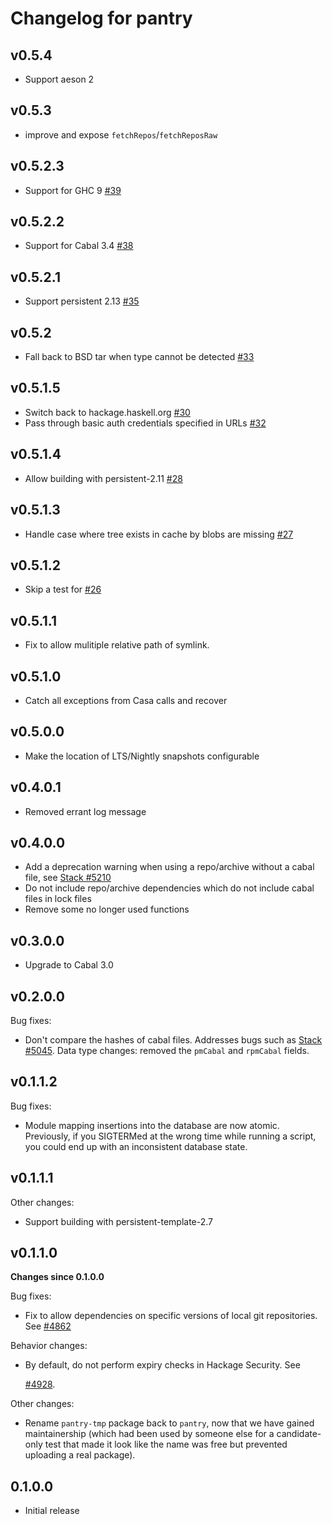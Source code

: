 # Changelog for pantry

## v0.5.4

* Support aeson 2

## v0.5.3

* improve and expose `fetchRepos`/`fetchReposRaw`

## v0.5.2.3

* Support for GHC 9 [#39](https://github.com/commercialhaskell/pantry/pull/39)

## v0.5.2.2

* Support for Cabal 3.4 [#38](https://github.com/commercialhaskell/pantry/pull/38)

## v0.5.2.1

* Support persistent 2.13 [#35](https://github.com/commercialhaskell/pantry/issues/35)

## v0.5.2

* Fall back to BSD tar when type cannot be detected [#33](https://github.com/commercialhaskell/pantry/issues/33)

## v0.5.1.5
* Switch back to hackage.haskell.org [#30](https://github.com/commercialhaskell/pantry/pull/30)
* Pass through basic auth credentials specified in URLs [#32](https://github.com/commercialhaskell/pantry/pull/32)

## v0.5.1.4

* Allow building with persistent-2.11 [#28](https://github.com/commercialhaskell/pantry/pull/28)

## v0.5.1.3

* Handle case where tree exists in cache by blobs are missing [#27](https://github.com/commercialhaskell/pantry/issues/27)

## v0.5.1.2

* Skip a test for [#26](https://github.com/commercialhaskell/pantry/issues/26)

## v0.5.1.1

* Fix to allow mulitiple relative path of symlink.

## v0.5.1.0

* Catch all exceptions from Casa calls and recover

## v0.5.0.0

* Make the location of LTS/Nightly snapshots configurable

## v0.4.0.1

* Removed errant log message

## v0.4.0.0

* Add a deprecation warning when using a repo/archive without a cabal file, see [Stack #5210](https://github.com/commercialhaskell/stack/issues/5210)
* Do not include repo/archive dependencies which do not include cabal files in lock files
* Remove some no longer used functions

## v0.3.0.0

* Upgrade to Cabal 3.0

## v0.2.0.0

Bug fixes:

* Don't compare the hashes of cabal files.
  Addresses bugs such as [Stack
  #5045](https://github.com/commercialhaskell/stack/issues/5045).
  Data type changes: removed the `pmCabal` and `rpmCabal` fields.

## v0.1.1.2

Bug fixes:

* Module mapping insertions into the database are now atomic. Previously, if
  you SIGTERMed at the wrong time while running a script, you could end up with
  an inconsistent database state.

## v0.1.1.1

Other changes:

* Support building with persistent-template-2.7


## v0.1.1.0

**Changes since 0.1.0.0**

Bug fixes:

* Fix to allow dependencies on specific versions of local git repositories. See
  [#4862](https://github.com/commercialhaskell/stack/pull/4862)

Behavior changes:

* By default, do not perform expiry checks in Hackage Security. See

  [#4928](https://github.com/commercialhaskell/stack/issues/4928).

Other changes:

* Rename `pantry-tmp` package back to `pantry`, now that we have gained
  maintainership (which had been used by someone else for a candidate-only test
  that made it look like the name was free but prevented uploading a real
  package).


## 0.1.0.0

* Initial release

